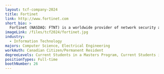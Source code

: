 ```yaml
---
layout: tcf-company-2024
title: Fortinet
link: http://www.fortinet.com
short_bio: >
  Fortinet (NASDAQ: FTNT) is a worldwide provider of network security appliances and the market leader in unified threat management (UTM). Our products and subscription services provide broad, integrated and high-performance protection against dynamic security threats while simplifying the IT security infrastructure. Fortinet is headquartered in Sunnyvale, Calif., with offices around the world. If you're looking for a fast-paced, challenging and rewarding environment, then Fortinet is the place for you. We are an equal opportunity employer offering exciting work, competitive compensation and benefits. Fortinet is looking for the best and the brightest to join our highly motivated team
imageLink: /files/tcf2024/fortinet.jpg
industry:
  - Information Technology
majors: Computer Science, Electrical Engineering
workAuth: Canadian Citizen/Permanent Resident
degreeLevels: Current Students in a Masters Program, Current Students in a Phd Program, Graduated with an Undergraduate Degree, Graduated with a Graduate Degree (Masters or Phd)
positionTypes: Full-time
boothNumber: 26
---
```

